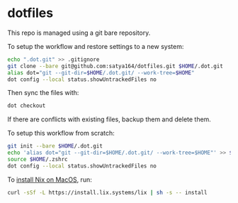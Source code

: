 # dotfiles

This repo is managed using a git bare repository.

To setup the workflow and restore settings to a new system:

```sh
echo ".dot.git" >> .gitignore
git clone --bare git@github.com:satya164/dotfiles.git $HOME/.dot.git
alias dot="git --git-dir=$HOME/.dot.git/ --work-tree=$HOME"
dot config --local status.showUntrackedFiles no
```

Then sync the files with:

```sh
dot checkout
```

If there are conflicts with existing files, backup them and delete them.

To setup this workflow from scratch:

```sh
git init --bare $HOME/.dot.git
echo 'alias dot="git --git-dir=$HOME/.dot.git/ --work-tree=$HOME"' >> $HOME/.zshrc
source $HOME/.zshrc
dot config --local status.showUntrackedFiles no
```

To [install Nix on MacOS](https://lix.systems/install/#on-any-other-linuxmacos-system), run:

```sh
curl -sSf -L https://install.lix.systems/lix | sh -s -- install
```
